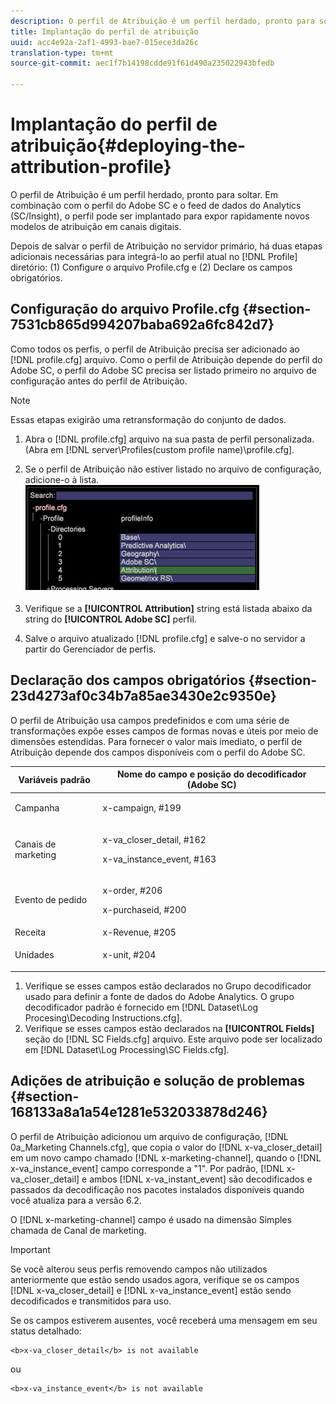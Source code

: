 ```yaml
---
description: O perfil de Atribuição é um perfil herdado, pronto para soltar. Em combinação com o perfil do Adobe SC e o feed de dados do Analytics (SC/Insight), o perfil pode ser implantado para expor rapidamente novos modelos de atribuição em canais digitais.
title: Implantação do perfil de atribuição
uuid: acc4e92a-2af1-4993-bae7-015ece3da26c
translation-type: tm+mt
source-git-commit: aec1f7b14198cdde91f61d490a235022943bfedb

---
```



# Implantação do perfil de atribuição{#deploying-the-attribution-profile}

O perfil de Atribuição é um perfil herdado, pronto para soltar. Em combinação com o perfil do Adobe SC e o feed de dados do Analytics (SC/Insight), o perfil pode ser implantado para expor rapidamente novos modelos de atribuição em canais digitais.

Depois de salvar o perfil de Atribuição no servidor primário, há duas etapas adicionais necessárias para integrá-lo ao perfil atual no [!DNL Profile] diretório: (1) Configure o arquivo Profile.cfg e (2) Declare os campos obrigatórios.

## Configuração do arquivo Profile.cfg {#section-7531cb865d994207baba692a6fc842d7}

Como todos os perfis, o perfil de Atribuição precisa ser adicionado ao [!DNL profile.cfg] arquivo. Como o perfil de Atribuição depende do perfil do Adobe SC, o perfil do Adobe SC precisa ser listado primeiro no arquivo de configuração antes do perfil de Atribuição.

>[!NOTE]
>
>Essas etapas exigirão uma retransformação do conjunto de dados.

1. Abra o [!DNL profile.cfg] arquivo na sua pasta de perfil personalizada. (Abra em [!DNL server\Profiles\(custom profile name)\profile.cfg].

1. Se o perfil de Atribuição não estiver listado no arquivo de configuração, adicione-o à lista. ![](assets/new_profile_cfg.png)

1. Verifique se a **[!UICONTROL Attribution]** string está listada abaixo da string do **[!UICONTROL Adobe SC]** perfil.

1. Salve o arquivo atualizado [!DNL profile.cfg] e salve-o no servidor a partir do Gerenciador de perfis.

## Declaração dos campos obrigatórios {#section-23d4273af0c34b7a85ae3430e2c9350e}

O perfil de Atribuição usa campos predefinidos e com uma série de transformações expõe esses campos de formas novas e úteis por meio de dimensões estendidas. Para fornecer o valor mais imediato, o perfil de Atribuição depende dos campos disponíveis com o perfil do Adobe SC.

<table id="table_97751B73CCAA4B96BB162641A178A68A"> 
 <thead> 
  <tr> 
   <th colname="col1" class="entry"> Variáveis padrão </th> 
   <th colname="col2" class="entry"> Nome do campo e posição do decodificador (Adobe SC) </th> 
  </tr>
 </thead>
 <tbody> 
  <tr> 
   <td colname="col1"> Campanha </td> 
   <td colname="col2"> <p>x-campaign, #199 </p> </td> 
  </tr> 
  <tr> 
   <td colname="col1"> Canais de marketing </td> 
   <td colname="col2"> <p>x-va_closer_detail, #162 </p> <p>x-va_instance_event, #163 </p> </td> 
  </tr> 
  <tr> 
   <td colname="col1"> Evento de pedido </td> 
   <td colname="col2"> <p>x-order, #206 </p> <p>x-purchaseid, #200 </p> </td> 
  </tr> 
  <tr> 
   <td colname="col1"> Receita </td> 
   <td colname="col2"> x-Revenue, #205 </td> 
  </tr> 
  <tr> 
   <td colname="col1"> Unidades </td> 
   <td colname="col2"> <p>x-unit, #204 </p> </td> 
  </tr> 
 </tbody> 
</table>

1. Verifique se esses campos estão declarados no Grupo decodificador usado para definir a fonte de dados do Adobe Analytics. O grupo decodificador padrão é fornecido em [!DNL Dataset\Log Procesing\Decoding Instructions.cfg].
1. Verifique se esses campos estão declarados na **[!UICONTROL Fields]** seção do [!DNL SC Fields.cfg] arquivo. Este arquivo pode ser localizado em [!DNL Dataset\Log Processing\SC Fields.cfg].

## Adições de atribuição e solução de problemas {#section-168133a8a1a54e1281e532033878d246}

O perfil de Atribuição adicionou um arquivo de configuração, [!DNL 0a_Marketing Channels.cfg], que copia o valor do [!DNL x-va_closer_detail] em um novo campo chamado [!DNL x-marketing-channel], quando o [!DNL x-va_instance_event] campo corresponde a &quot;1&quot;. Por padrão, [!DNL x-va_closer_detail] e ambos [!DNL x-va_instant_event] são decodificados e passados da decodificação nos pacotes instalados disponíveis quando você atualiza para a versão 6.2.

O [!DNL x-marketing-channel] campo é usado na dimensão Simples chamada de Canal de marketing.

>[!IMPORTANT]
>
>Se você alterou seus perfis removendo campos não utilizados anteriormente que estão sendo usados agora, verifique se os campos [!DNL x-va_closer_detail] e [!DNL x-va_instance_event] estão sendo decodificados e transmitidos para uso.

Se os campos estiverem ausentes, você receberá uma mensagem em seu status detalhado:

```
<b>x-va_closer_detail</b> is not available
```

ou

```
<b>x-va_instance_event</b> is not available
```

